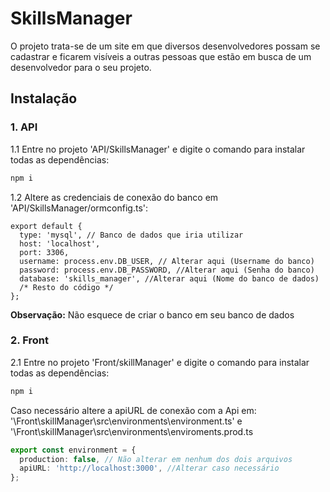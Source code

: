 # SkillsManager

O projeto trata-se de um site em que diversos desenvolvedores possam se cadastrar e ficarem visíveis a outras pessoas que estão em busca de um desenvolvedor para o seu projeto.

## Instalação

### 1. API

1.1 Entre no projeto 'API/SkillsManager' e digite o comando para instalar todas as dependências:
```bash
npm i
```
1.2 Altere as credenciais de conexão do banco em 'API/SkillsManager/ormconfig.ts':
```node
export default {
  type: 'mysql', // Banco de dados que iria utilizar
  host: 'localhost',
  port: 3306,
  username: process.env.DB_USER, // Alterar aqui (Username do banco)
  password: process.env.DB_PASSWORD, //Alterar aqui (Senha do banco)
  database: 'skills_manager', //Alterar aqui (Nome do banco de dados)
  /* Resto do código */
};
```
**Observação:** Não esquece de criar o banco em seu banco de dados

### 2. Front

2.1 Entre no projeto 'Front/skillManager' e digite o comando para instalar todas as dependências:
```bash
npm i
```
Caso necessário altere a apiURL de conexão com a Api em:  
'\Front\skillManager\src\environments\environment.ts' e  
'\Front\skillManager\src\environments\enviroments.prod.ts

```typescript
export const environment = {
  production: false, // Não alterar em nenhum dos dois arquivos
  apiURL: 'http://localhost:3000', //Alterar caso necessário
};
```
